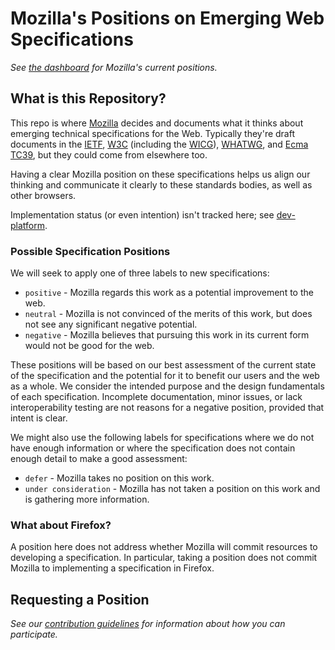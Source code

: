 # Mozilla's Positions on Emerging Web Specifications

_See [the dashboard](https://mozilla.github.io/standards-positions/) for Mozilla's current positions._

## What is this Repository?

This repo is where [Mozilla](https://mozilla.org/) decides and documents what it thinks about
emerging technical specifications for the Web. Typically they're draft documents in the
[IETF](https://ietf.org/), [W3C](https://w3.org/) (including the [WICG](https://wicg.github.io/)),
[WHATWG](https://whatwg.org/), and [Ecma TC39](https://github.com/tc39), but they could come from
elsewhere too.

Having a clear Mozilla position on these specifications helps us align our thinking and communicate
it clearly to these standards bodies, as well as other browsers.

Implementation status (or even intention) isn't tracked here; see [dev-platform](https://groups.google.com/a/mozilla.org/g/dev-platform/).

### Possible Specification Positions

We will seek to apply one of three labels to new specifications:

- `positive` - Mozilla regards this work as a potential improvement to the web.
- `neutral` - Mozilla is not convinced of the merits of this work, but does not see any significant negative potential.
- `negative` - Mozilla believes that pursuing this work in its current form would not be good for the web.

These positions will be based on our best assessment of the current state of the specification and
the potential for it to benefit our users and the web as a whole.  We consider the intended purpose
and the design fundamentals of each specification.  Incomplete documentation, minor issues, or lack
interoperability testing are not reasons for a negative position, provided that intent is clear.

We might also use the following labels for specifications where we do not have enough information or
where the specification does not contain enough detail to make a good assessment:

- `defer` - Mozilla takes no position on this work.
- `under consideration` - Mozilla has not taken a position on this work and is gathering more information.

### What about Firefox?

A position here does not address whether Mozilla will commit resources to developing a
specification. In particular, taking a position does not commit Mozilla to implementing a
specification in Firefox.

## Requesting a Position

*See our [contribution guidelines](CONTRIBUTING.md) for information about how you can participate.*
